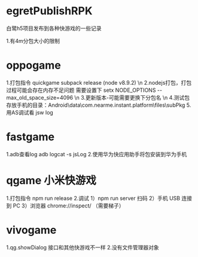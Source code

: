 # egretPublishRPK
白鹭h5项目发布到各种快游戏的一些记录

1.有4m分包大小的限制

# oppogame
1.打包指令 quickgame subpack release (node v8.9.2) \n
2.nodejs打包，打包过程可能会存在内存不足问题 需要设置下 setx NODE_OPTIONS --max_old_space_size=4096 \n
3.更新版本-可能需要更换下分包名 \n
4.测试包存放手机的目录：Android\data\com.nearme.instant.platform\files\subPkg
5.用AS调试看 jsw log


# fastgame
1.adb查看log                adb logcat -s jsLog
2.使用华为快应用助手将包安装到华为手机

# qgame 小米快游戏
1.打包指令 npm run release
2.调试
1）npm run server 扫码
2）⼿机 USB 连接到 PC 
3）浏览器 chrome://inspect/ （需要梯子）

# vivogame
1.qg.showDialog 接口和其他快游戏不一样
2.没有文件管理器对象
